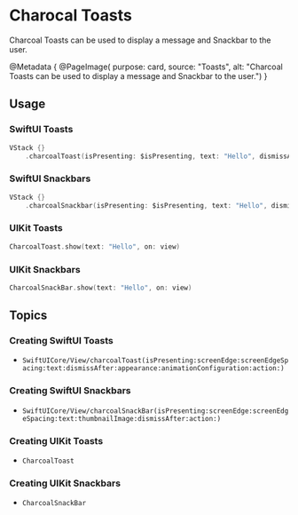 # Charocal Toasts

Charcoal Toasts can be used to display a message and Snackbar to the user.

@Metadata {
    @PageImage(
        purpose: card, 
        source: "Toasts", 
        alt: "Charcoal Toasts can be used to display a message and Snackbar to the user.")
}

## Usage

### SwiftUI Toasts

```swift
VStack {}
    .charcoalToast(isPresenting: $isPresenting, text: "Hello", dismissAfter: 2)
```

### SwiftUI Snackbars

```swift
VStack {}
    .charcoalSnackbar(isPresenting: $isPresenting, text: "Hello", dismissAfter: 2)
```

### UIKit Toasts

```swift
CharcoalToast.show(text: "Hello", on: view)
```

### UIKit Snackbars

```swift
CharcoalSnackBar.show(text: "Hello", on: view)
```

## Topics

### Creating SwiftUI Toasts

- ``SwiftUICore/View/charcoalToast(isPresenting:screenEdge:screenEdgeSpacing:text:dismissAfter:appearance:animationConfiguration:action:)``

### Creating SwiftUI Snackbars

- ``SwiftUICore/View/charcoalSnackBar(isPresenting:screenEdge:screenEdgeSpacing:text:thumbnailImage:dismissAfter:action:)``


### Creating UIKit Toasts

- ``CharcoalToast``

### Creating UIKit Snackbars

- ``CharcoalSnackBar``
